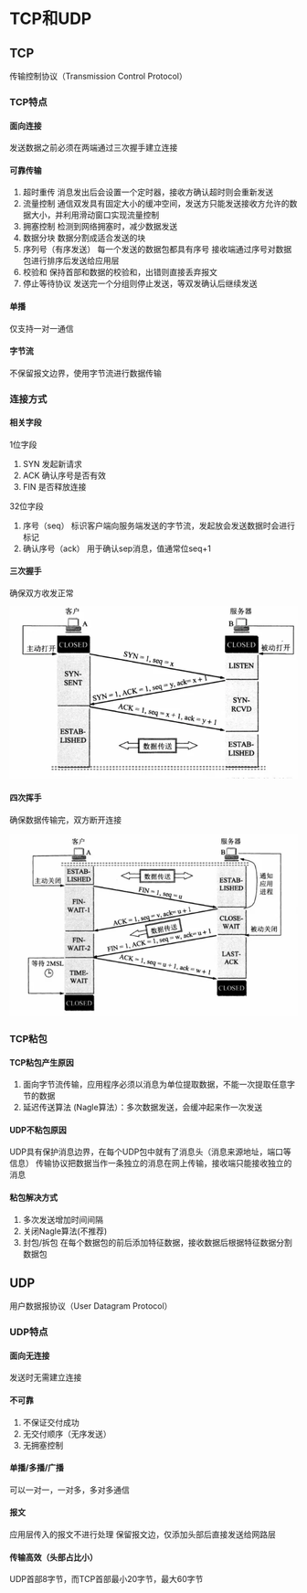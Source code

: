 # TCP和UDP

## TCP

传输控制协议（Transmission Control Protocol）

### TCP特点

####  面向连接

发送数据之前必须在两端通过三次握手建立连接

#### 可靠传输

1. 超时重传
   消息发出后会设置一个定时器，接收方确认超时则会重新发送
2. 流量控制
   通信双发具有固定大小的缓冲空间，发送方只能发送接收方允许的数据大小，并利用滑动窗口实现流量控制
3. 拥塞控制
   检测到网络拥塞时，减少数据发送
4. 数据分块
   数据分割成适合发送的块
5. 序列号（有序发送）
   每一个发送的数据包都具有序号
   接收端通过序号对数据包进行排序后发送给应用层
6. 校验和
   保持首部和数据的校验和，出错则直接丢弃报文
7. 停止等待协议
   发送完一个分组则停止发送，等双发确认后继续发送

#### 单播

仅支持一对一通信

#### 字节流

不保留报文边界，使用字节流进行数据传输

### 连接方式

#### 相关字段

1位字段
1. SYN
   发起新请求
2. ACK
   确认序号是否有效
3. FIN
   是否释放连接

32位字段
1. 序号（seq）
   标识客户端向服务端发送的字节流，发起放会发送数据时会进行标记
2. 确认序号（ack）
   用于确认sep消息，值通常位seq+1

#### 三次握手

确保双方收发正常

![三次握手](assets/03-三次握手.png)

#### 四次挥手

确保数据传输完，双方断开连接

![四次挥手](assets/03-四次挥手.png)

### TCP粘包

#### TCP粘包产生原因

1. 面向字节流传输，应⽤程序必须以消息为单位提取数据，不能⼀次提取任意字节的数据
2. 延迟传送算法 (Nagle算法）：多次数据发送，会缓冲起来作一次发送

#### UDP不粘包原因

UDP具有保护消息边界，在每个UDP包中就有了消息头（消息来源地址，端⼝等信息）
传输协议把数据当作⼀条独⽴的消息在⽹上传输，接收端只能接收独⽴的消息

#### 粘包解决方式

1. 多次发送增加时间间隔
2. 关闭Nagle算法(不推荐)
3. 封包/拆包
   在每个数据包的前后添加特征数据，接收数据后根据特征数据分割数据包

## UDP

用户数据报协议（User Datagram Protocol）

### UDP特点

#### 面向无连接

发送时无需建立连接

#### 不可靠

1. 不保证交付成功
2. 无交付顺序（无序发送）
3. 无拥塞控制
   

#### 单播/多播/广播

可以一对一，一对多，多对多通信

#### 报文

应用层传入的报文不进行处理
保留报文边，仅添加头部后直接发送给网路层

#### 传输高效（头部占比小）

UDP首部8字节，而TCP首部最小20字节，最大60字节
